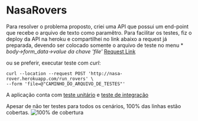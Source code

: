 # NasaRovers

Para resolver o problema proposto, criei uma API que possui um end-point que recebe o arquivo de texto como paramêtro. Para facilitar os testes, fiz o deploy da API na heroku e compartilhei no link abaixo a request já preparada, devendo ser colocado somente o arquivo de teste no menu * *body->form_data->value da chave 'file'*
[Request Link](https://www.postman.com/sitisolucoes/workspace/nasarovers/request/3176468-9a3f7775-3f1d-4dd3-9f3e-184e7b2b9699)

ou se preferir, executar teste com *curl*:
 
 ```
curl --location --request POST 'http://nasa-rover.herokuapp.com/run_rovers' \
--form 'file=@"CAMINHO_DO_ARQUIVO_DE_TESTES"'
 ```

A aplicação conta com [teste unitário](https://github.com/romulogomes/nasa-rovers/blob/main/spec/models/rover_spec.rb) e [teste de integração](https://github.com/romulogomes/nasa-rovers/blob/main/spec/requests/project_spec.rb)

Apesar de não ter testes para todos os cenários, 100% das linhas estão cobertas.
![100% de cobertura](https://i.ibb.co/b2yNXkM/Captura-de-tela-de-2022-07-04-20-52-59.png)